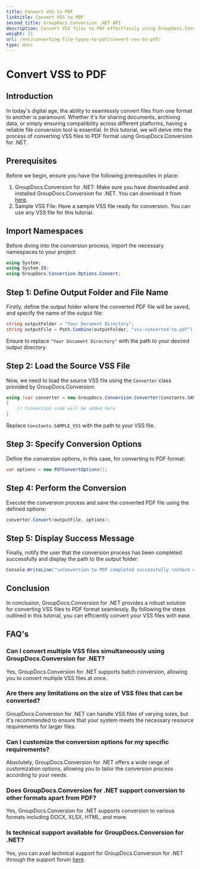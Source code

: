 ```yaml
---
title: Convert VSS to PDF
linktitle: Convert VSS to PDF
second_title: GroupDocs.Conversion .NET API
description: Convert VSS files to PDF effortlessly using GroupDocs.Conversion for .NET. Batch conversion, customizable options, and seamless integration.
weight: 11
url: /net/converting-file-types-to-pdf/convert-vss-to-pdf/
type: docs
---
```

# Convert VSS to PDF

## Introduction
In today's digital age, the ability to seamlessly convert files from one format to another is paramount. Whether it's for sharing documents, archiving data, or simply ensuring compatibility across different platforms, having a reliable file conversion tool is essential. In this tutorial, we will delve into the process of converting VSS files to PDF format using GroupDocs.Conversion for .NET.
## Prerequisites
Before we begin, ensure you have the following prerequisites in place:
1. GroupDocs.Conversion for .NET: Make sure you have downloaded and installed GroupDocs.Conversion for .NET. You can download it from [here](https://releases.groupdocs.com/conversion/net/).
2. Sample VSS File: Have a sample VSS file ready for conversion. You can use any VSS file for this tutorial.

## Import Namespaces
Before diving into the conversion process, import the necessary namespaces to your project:
```csharp
using System;
using System.IO;
using GroupDocs.Conversion.Options.Convert;
```
## Step 1: Define Output Folder and File Name
Firstly, define the output folder where the converted PDF file will be saved, and specify the name of the output file:
```csharp
string outputFolder = "Your Document Directory";
string outputFile = Path.Combine(outputFolder, "vss-converted-to.pdf");
```
Ensure to replace `"Your Document Directory"` with the path to your desired output directory.
## Step 2: Load the Source VSS File
Now, we need to load the source VSS file using the `Converter` class provided by GroupDocs.Conversion:
```csharp
using (var converter = new GroupDocs.Conversion.Converter(Constants.SAMPLE_VSS))
{
    // Conversion code will be added here
}
```
Replace `Constants.SAMPLE_VSS` with the path to your VSS file.
## Step 3: Specify Conversion Options
Define the conversion options, in this case, for converting to PDF format:
```csharp
var options = new PdfConvertOptions();
```
## Step 4: Perform the Conversion
Execute the conversion process and save the converted PDF file using the defined options:
```csharp
converter.Convert(outputFile, options);
```
## Step 5: Display Success Message
Finally, notify the user that the conversion process has been completed successfully and display the path to the output folder:
```csharp
Console.WriteLine("\nConversion to PDF completed successfully.\nCheck output in {0}", outputFolder);
```

## Conclusion
In conclusion, GroupDocs.Conversion for .NET provides a robust solution for converting VSS files to PDF format seamlessly. By following the steps outlined in this tutorial, you can efficiently convert your VSS files with ease.
## FAQ's
### Can I convert multiple VSS files simultaneously using GroupDocs.Conversion for .NET?
Yes, GroupDocs.Conversion for .NET supports batch conversion, allowing you to convert multiple VSS files at once.
### Are there any limitations on the size of VSS files that can be converted?
GroupDocs.Conversion for .NET can handle VSS files of varying sizes, but it's recommended to ensure that your system meets the necessary resource requirements for larger files.
### Can I customize the conversion options for my specific requirements?
Absolutely, GroupDocs.Conversion for .NET offers a wide range of customization options, allowing you to tailor the conversion process according to your needs.
### Does GroupDocs.Conversion for .NET support conversion to other formats apart from PDF?
Yes, GroupDocs.Conversion for .NET supports conversion to various formats including DOCX, XLSX, HTML, and more.
### Is technical support available for GroupDocs.Conversion for .NET?
Yes, you can avail technical support for GroupDocs.Conversion for .NET through the support forum [here](https://forum.groupdocs.com/c/conversion/11).
